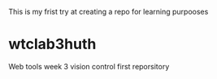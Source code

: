 This is my frist try at creating a repo for learning purpooses

# wtclab3huth
Web tools week 3 vision control first reporsitory
